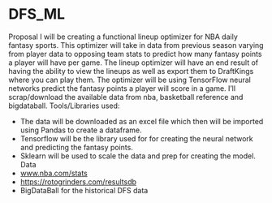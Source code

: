 # DFS_ML
Proposal
I will be creating a functional lineup optimizer for NBA daily fantasy sports. This optimizer will take in data from previous season varying from player data to opposing team stats to predict how many fantasy points a player will have per game. The lineup optimizer will have an end result of having the ability to view the lineups as well as export them to DraftKings where you can play them. The optimizer will be using TensorFlow neural networks predict the fantasy points a player will score in a game. I’ll scrap/download the available data from nba, basketball reference and bigdataball.
Tools/Libraries used:
-	The data will be downloaded as an excel file which then will be imported using Pandas to create a dataframe.
-	Tensorflow will be the library used for for creating the neural network and predicting the fantasy points.
-	Sklearn will be used to scale the data and prep for creating the model.
Data
-	www.nba.com/stats 
-	https://rotogrinders.com/resultsdb
-	BigDataBall for the historical DFS data
